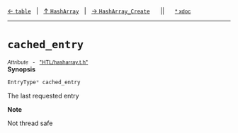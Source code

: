[&#8592; `table`](HTL--hasharray--hasharray--table.md)&nbsp;&nbsp;&nbsp;|&nbsp;&nbsp;&nbsp;[&#8593; `HashArray`](HTL--hasharray--hasharray.md)&nbsp;&nbsp;&nbsp;|&nbsp;&nbsp;&nbsp;[&#8594; `HashArray_Create`](HTL--hasharray--hasharray--hasharray_create.md)&nbsp;&nbsp;&nbsp;&nbsp;&nbsp;&nbsp;||&nbsp;&nbsp;&nbsp;&nbsp;&nbsp;&nbsp;<small>[\* xdoc](../xdoc/HTL/hasharray.xmd#L49)</small>
***

# `cached_entry`
<small>*Attribute* &nbsp; - &nbsp; ["HTL/hasharray.t.h"](../include/HTL/hasharray.t.h)</small>  
**Synopsis**

```cpp
EntryType* cached_entry
```


The last requested entry

**Note**  

Not thread safe


